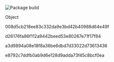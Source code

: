 ![Package build](https://github.com/legleux/gha_docker/actions/workflows/main.yml/badge.svg)

Object

008d5cb218ee83c332da9e3bd42b40988d64e49f

d26176fa86f112a9442beed53e80267e71f17f84

a3d9894a08e18f8a36be6dbd7d33022d73613436





e8792c7ddfb0ab9d6e128d9adda73f45c8bcf0ea
